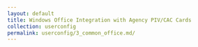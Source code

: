 ```yaml
---
layout: default
title: Windows Office Integration with Agency PIV/CAC Cards
collection: userconfig
permalink: userconfig/3_common_office.md/
---
```


